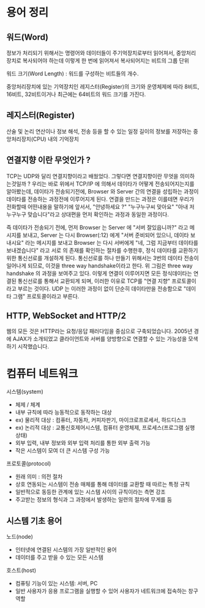 # 용어 정리

## 워드(Word)
정보가 처리되기 위해서는 명령어와 데이터들이 주기억장치로부터 읽어져서, 중앙처리장치로 복사되어야 하는데 이렇게 한 번에 읽어져서 복사되어지는 비트의 그룹 단위

워드 크기(Word Length) : 워드를 구성하는 비트들의 개수.

중앙처리장치에 있는 기억장치인 레지스터(Register)의 크기와 운영체제에 따라 8비트, 16비트, 32비트이거나 최근에는 64비트의 워드 크기를 가진다.

## 레지스터(Register)
산술 및 논리 연산이나 정보 해석, 전송 등을 할 수 있는 일정 길이의 정보를 저장하는 중앙처리장치(CPU) 내의 기억장치

## 연결지향 이란 무엇인가 ?
TCP는 UDP와 달리 연결지향이라고 배웠었다. 그렇다면 연결지향이란 무엇을 의미하는것일까 ? 우리는 바로 위에서 TCP/IP 에 의해서 데이타가 어떻게 전송되어지는지를 알아봤는데, 데이타가 전송되기전에, Browser 와 Server 간의 연결을 성립하는 과정이 데이타를 전송하는 과정전에 이루어지게 된다. 연결을 만드는 과정은 이를테면 우리가 전화할때 어떤내용을 말하기에 앞서서, "안녕하세요 ?" "누구누구씨 맞아요" "아내 저 누구누구 맞습니다"라고 상대편을 먼저 확인하는 과정과 동일한 과정이다.

즉 데이타가 전송되기 전에, 먼저 Browser 는 Server 에 "서버 잘있읍니까?" 라고 메시지를 보내고, Server 는 다시 Browser(:12) 에게 "서버 준비되어 있으니, 데이타 보내시요" 라는 메시지를 보내고 Browser 는 다시 서버에게 "네, 그럼 지금부터 데이타를 보내겠습니다" 라고 서로 의 존재를 확인하는 절차를 수행한후, 정식 데이타를 교환하기 위한 통신선로를 개설하게 된다. 통신선로를 하나 만들기 위해서는 3번의 데이타 전송이 일어나게 되므로, 이것을 three way handshake이라고 한다. 위 그림은 three way handshake 의 과정을 보여주고 있다.
이렇게 연결이 이루어지면 모든 정식데이타는 연결된 통신선로를 통해서 교환되게 되며, 이러한 이유로 TCP를 "연결 지향" 프로토콜이라고 부르는 것이다. UDP 는 이러한 과정이 없이 단순히 데이타만을 전송함으로 "데이타 그램" 프로토콜이라고 부른다.

## HTTP, WebSocket and HTTP/2

웹의 모든 것은 HTTP라는 요청/응답 패러다임을 중심으로 구축되었습니다.
2005년 경에 AJAX가 소개되었고 클라이언트와 서버를 양방향으로 연결할 수 있는 가능성을 모색하기 시작했습니다.

# 컴퓨터 네트워크

시스템(system)
* 체제 / 체계
* 내부 규칙에 따라 능동적으로 동작하는 대상
* ex) 물리적 대상 : 컴퓨터, 자동차, 커피자판기, 마이크로프로세서, 하드디스크
* ex) 논리적 대상 : 교통신호제어시스템, 컴퓨터 운영체제, 프로세스(프로그램 실행 상태)
* 외부 입력, 내부 정보와 외부 입력 처리를 통한 외부 출력 가능
* 작은 시스템이 모여 더 큰 시스템 구성 가능

프로토콜(protocol)
* 원래 의미 : 의전 절차
* 상호 연동되는 시스템이 전송 매체를 통해 데이터를 교환할 때 따르는 특정 규칙
* 일반적으로 동등한 관계에 있는 시스템 사이의 규칙이라는 측면 강조
* 주고받는 정보의 형식과 그 과정에서 발생하는 일련의 절차에 무게를 둠

## 시스템 기초 용어

노드(node)
* 인터넷에 연결된 시스템의 가장 일반적인 용어
* 데이터를 주고 받을 수 있는 모든 시스템

호스트(host)
* 컴퓨팅 기능이 있는 시스템: 서버, PC
* 일반 사용자가 응용 프로그램을 실행할 수 있어 사용자가 네트워크에 접속하는 창구 역할